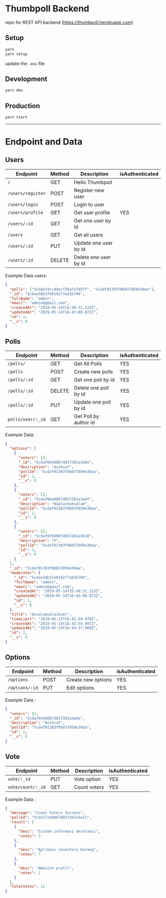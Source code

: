 # Thumbpoll Backend

repo for REST API backend (https://thumbpoll.herokuapp.com)

## Setup

```js
yarn
yarn setup
```

update the `.env` file

## Development

```js
yarn dev
```

## Production

```js
yarn start
```

---

# Endpoint and Data

## Users

| Endpoint          | Method | Description           | isAuthenticated |
| ----------------- | ------ | --------------------- | --------------- |
| `/`               | GET    | Hello Thumbpoll       |
| `/users/register` | POST   | Register new user     |
| `/users/login`    | POST   | Login to user         |
| `/users/profile`  | GET    | Get user profile      | YES             |  |
| `/users/:id`      | GET    | Get one user by id    |                 |  |
| `/users`          | GET    | Get all users         |                 |  |
| `/users/:id`      | PUT    | Update one user by id |                 |  |
| `/users/:id`      | DELETE | Delete one user by id |

Example Data users:

```json
{
  "polls": ["5cdaefdcc49ecf36a7a785ff", "5cdaf01303f0b037050e30aa"],
  "_id": "5cdae38b37e0192f7a61b704",
  "fullName": "admin",
  "email": "admin@gmail.com",
  "createdAt": "2019-05-14T15:49:31.123Z",
  "updatedAt": "2019-05-14T16:43:00.072Z",
  "id": 1,
  "__v": 0
}
```

## Polls

| Endpoint          | Method | Description           | isAuthenticated |
| ----------------- | ------ | --------------------- | --------------- |
| `/polls/`         | GET    | Get All Polls         | YES             |
| `/polls`          | POST   | Create new polls      | YES             |
| `/polls/:id`      | GET    | Get one poll by id    | YES             |
| `/polls/:id`      | DELETE | Delete one poll by id | YES             |
| `/polls/:id`      | PUT    | Update one poll by id | YES             |
| `polls/user/:_id` | GET    | Get Poll by author id | YES             |

Example Data:

```json
{
  "options": [
    {
      "voters": [],
      "_id": "5cdaf0540067d837281a3e0e",
      "description": "Asshiaf",
      "pollId": "5cdaf01303f0b037050e30aa",
      "id": 1,
      "__v": 0
    },
    {
      "voters": [],
      "_id": "5cdaf06a0067d837281a3e0f",
      "description": "Waalaikumsalam",
      "pollId": "5cdaf01303f0b037050e30aa",
      "id": 2,
      "__v": 0
    },
    {
      "voters": [],
      "_id": "5cdaf0750067d837281a3e10",
      "description": "P",
      "pollId": "5cdaf01303f0b037050e30aa",
      "id": 3,
      "__v": 0
    }
  ],
  "_id": "5cdaf01303f0b037050e30aa",
  "moderator": {
    "_id": "5cdae38b37e0192f7a61b704",
    "fullName": "admin",
    "email": "admin@gmail.com",
    "createdAt": "2019-05-14T15:49:31.123Z",
    "updatedAt": "2019-05-14T16:43:00.072Z",
    "id": 1,
    "__v": 0
  },
  "title": "Assalamualaikum?",
  "timeLimit": "2019-05-15T16:42:59.979Z",
  "createdAt": "2019-05-14T16:42:59.987Z",
  "updatedAt": "2019-05-14T16:44:37.869Z",
  "id": 2,
  "__v": 0
}
```

## Options

| Endpoint       | Method | Description        | isAuthenticated |
| -------------- | ------ | ------------------ | --------------- |
| `/options`     | POST   | Create new options | YES             |
| `/options/:id` | PUT    | Edit options       | YES             |

Example Data :

```json
{
  "voters": [],
  "_id": "5cdaf0540067d837281a3e0e",
  "description": "Asshiaf",
  "pollId": "5cdaf01303f0b037050e30aa",
  "id": 1,
  "__v": 0
}
```

## Vote

| Endpoint          | Method | Description  | isAuthenticated |
| ----------------- | ------ | ------------ | --------------- |
| `vote/:_id`       | PUT    | Vote option  | YES             |
| `vote/count/:_id` | GET    | Count voters | YES             |

Example Data :

```json
{
  "message": "Count Voters Success",
  "pollId": "5cdaf27a0067d837281a3e11",
  "result": [
    {
      "desc": "Sistem informasi akuntansi",
      "votes": 3
    },
    {
      "desc": "Aplikasi inventory barang",
      "votes": 7
    },
    {
      "desc": "Website profil",
      "votes": 2
    }
  ],
  "totalVotes": 12
}
```
